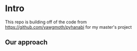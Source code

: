 # Intro

This repo is building off of the code from https://github.com/yawgmoth/pyhanabi for my master's project

## Our approach

